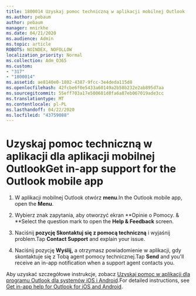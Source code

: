 ```yaml
---
title: 1800014 Uzyskaj pomoc techniczną w aplikacji mobilnej Outlook
ms.author: pebaum
author: pebaum
manager: mnirkhe
ms.date: 04/21/2020
ms.audience: Admin
ms.topic: article
ROBOTS: NOINDEX, NOFOLLOW
localization_priority: Normal
ms.collection: Adm_O365
ms.custom:
- "317"
- "1800014"
ms.assetid: ae8140e0-1802-4387-9fcc-3e4deda115d8
ms.openlocfilehash: 42fcbe6f0e5433a60149a2b58b232e2ab895d7aa
ms.sourcegitcommit: 55eff703a17e500681d8fa6a87eb067019ade3cc
ms.translationtype: MT
ms.contentlocale: pl-PL
ms.lasthandoff: 04/22/2020
ms.locfileid: "43759088"
---
```

# <a name="get-in-app-support-for-the-outlook-mobile-app"></a><span data-ttu-id="5f23f-102">Uzyskaj pomoc techniczną w aplikacji dla aplikacji mobilnej Outlook</span><span class="sxs-lookup"><span data-stu-id="5f23f-102">Get in-app support for the Outlook mobile app</span></span>

1. <span data-ttu-id="5f23f-103">W aplikacji mobilnej Outlook otwórz **menu**.</span><span class="sxs-lookup"><span data-stu-id="5f23f-103">In the Outlook mobile app, open the **Menu**.</span></span>

2. <span data-ttu-id="5f23f-104">Wybierz znak zapytania, aby otworzyć ekran \*\*Opinie o Pomocy. &amp; \*\*</span><span class="sxs-lookup"><span data-stu-id="5f23f-104">Select the question mark to open the **Help &amp; Feedback** screen.</span></span>

3. <span data-ttu-id="5f23f-105">Naciśnij **pozycję Skontaktuj się z pomocą techniczną** i wyjaśnij problem.</span><span class="sxs-lookup"><span data-stu-id="5f23f-105">Tap **Contact Support** and explain your issue.</span></span>

4. <span data-ttu-id="5f23f-106">Naciśnij pozycję **Wyślij,** a otrzymasz powiadomienie w aplikacji, gdy skontaktuje się z Tobą agent pomocy technicznej.</span><span class="sxs-lookup"><span data-stu-id="5f23f-106">Tap **Send** and you'll receive an in-app notification when a support agent contacts you.</span></span>

<span data-ttu-id="5f23f-107">Aby uzyskać szczegółowe instrukcje, zobacz [Uzyskaj pomoc w aplikacji dla programu Outlook dla systemów iOS i Android](https://support.office.com/article/218a22d1-9fa5-4889-b689-de1c63493243.aspx#ID0EAABAAA=Contact_Support).</span><span class="sxs-lookup"><span data-stu-id="5f23f-107">For detailed instructions, see [Get in-app help for Outlook for iOS and Android](https://support.office.com/article/218a22d1-9fa5-4889-b689-de1c63493243.aspx#ID0EAABAAA=Contact_Support).</span></span>
